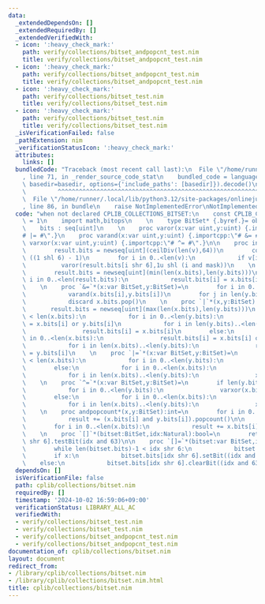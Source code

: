 ```yaml
---
data:
  _extendedDependsOn: []
  _extendedRequiredBy: []
  _extendedVerifiedWith:
  - icon: ':heavy_check_mark:'
    path: verify/collections/bitset_andpopcnt_test.nim
    title: verify/collections/bitset_andpopcnt_test.nim
  - icon: ':heavy_check_mark:'
    path: verify/collections/bitset_andpopcnt_test.nim
    title: verify/collections/bitset_andpopcnt_test.nim
  - icon: ':heavy_check_mark:'
    path: verify/collections/bitset_test.nim
    title: verify/collections/bitset_test.nim
  - icon: ':heavy_check_mark:'
    path: verify/collections/bitset_test.nim
    title: verify/collections/bitset_test.nim
  _isVerificationFailed: false
  _pathExtension: nim
  _verificationStatusIcon: ':heavy_check_mark:'
  attributes:
    links: []
  bundledCode: "Traceback (most recent call last):\n  File \"/home/runner/.local/lib/python3.12/site-packages/onlinejudge_verify/documentation/build.py\"\
    , line 71, in _render_source_code_stat\n    bundled_code = language.bundle(stat.path,\
    \ basedir=basedir, options={'include_paths': [basedir]}).decode()\n          \
    \         ^^^^^^^^^^^^^^^^^^^^^^^^^^^^^^^^^^^^^^^^^^^^^^^^^^^^^^^^^^^^^^^^^^^^^^^^^^^^^^^^^\n\
    \  File \"/home/runner/.local/lib/python3.12/site-packages/onlinejudge_verify/languages/nim.py\"\
    , line 86, in bundle\n    raise NotImplementedError\nNotImplementedError\n"
  code: "when not declared CPLIB_COLLECTIONS_BITSET:\n    const CPLIB_COLLECTIONS_BITSET*\
    \ = 1\n    import math,bitops\n    \n    type BitSet* {.byref.}= object\n    \
    \    bits : seq[uint]\n    \n    proc varor(x:var uint,y:uint) {.importcpp:\"\
    # |= #\".}\n    proc varand(x:var uint,y:uint) {.importcpp:\"# &= #\".}\n    proc\
    \ varxor(x:var uint,y:uint) {.importcpp:\"# ^= #\".}\n\n    proc initBitSet*(v:seq[bool]):Bitset=\n\
    \        result.bits = newseq[uint](ceilDiv(len(v),64))\n        const mask =\
    \ ((1 shl 6) - 1)\n        for i in 0..<len(v):\n            if v[i]:\n      \
    \          varor(result.bits[i shr 6],1u shl (i and mask))\n    \n    proc `&`*(x,y:BitSet):BitSet=\n\
    \        result.bits = newseq[uint](min(len(x.bits),len(y.bits)))\n        for\
    \ i in 0..<len(result.bits):\n            result.bits[i] = x.bits[i] and y.bits[i]\n\
    \    \n    proc `&=`*(x:var BitSet,y:BitSet)=\n        for i in 0..<len(y.bits):\n\
    \            varand(x.bits[i],y.bits[i])\n        for j in len(y.bits)..<len(x.bits):\n\
    \            discard x.bits.pop()\n    \n    proc `|`*(x,y:BitSet):BitSet=\n \
    \       result.bits = newseq[uint](max(len(x.bits),len(y.bits)))\n        if len(y.bits)\
    \ < len(x.bits):\n            for i in 0..<len(y.bits):\n                result.bits[i]\
    \ = x.bits[i] or y.bits[i]\n            for i in len(y.bits)..<len(x.bits):\n\
    \                result.bits[i] = x.bits[i]\n        else:\n            for i\
    \ in 0..<len(x.bits):\n                result.bits[i] = x.bits[i] or y.bits[i]\n\
    \            for i in len(x.bits)..<len(y.bits):\n                result.bits[i]\
    \ = y.bits[i]\n    \n    proc `|=`*(x:var BitSet,y:BitSet)=\n        if len(y.bits)\
    \ < len(x.bits):\n            for i in 0..<len(y.bits):\n                varor(x.bits[i],y.bits[i])\n\
    \        else:\n            for i in 0..<len(x.bits):\n                varor(x.bits[i],y.bits[i])\n\
    \            for i in len(x.bits)..<len(y.bits):\n                x.bits.add(y.bits[i])\n\
    \    \n    proc `^=`*(x:var BitSet,y:BitSet)=\n        if len(y.bits) < len(x.bits):\n\
    \            for i in 0..<len(y.bits):\n                varxor(x.bits[i],y.bits[i])\n\
    \        else:\n            for i in 0..<len(x.bits):\n                varxor(x.bits[i],y.bits[i])\n\
    \            for i in len(x.bits)..<len(y.bits):\n                x.bits.add(y.bits[i])\n\
    \    \n    proc andpopcount*(x,y:BitSet):int=\n        for i in 0..<min(len(x.bits),len(y.bits)):\n\
    \            result += (x.bits[i] and y.bits[i]).popcount()\n\n    proc popcount*(x:BitSet):int=\n\
    \        for i in 0..<len(x.bits):\n            result += x.bits[i].popcount()\n\
    \    \n    proc `[]`*(bitset:BitSet,idx:Natural):bool=\n        return bitset.bits[idx\
    \ shr 6].testBit(idx and 63)\n\n    proc `[]=`*(bitset:var BitSet,idx:Natural,x:bool)=\n\
    \        while len(bitset.bits)-1 < idx shr 6:\n            bitset.bits.add(0u)\n\
    \        if x:\n            bitset.bits[idx shr 6].setBit((idx and 63))\n    \
    \    else:\n            bitset.bits[idx shr 6].clearBit((idx and 63))"
  dependsOn: []
  isVerificationFile: false
  path: cplib/collections/bitset.nim
  requiredBy: []
  timestamp: '2024-10-02 16:59:06+09:00'
  verificationStatus: LIBRARY_ALL_AC
  verifiedWith:
  - verify/collections/bitset_test.nim
  - verify/collections/bitset_test.nim
  - verify/collections/bitset_andpopcnt_test.nim
  - verify/collections/bitset_andpopcnt_test.nim
documentation_of: cplib/collections/bitset.nim
layout: document
redirect_from:
- /library/cplib/collections/bitset.nim
- /library/cplib/collections/bitset.nim.html
title: cplib/collections/bitset.nim
---
```

